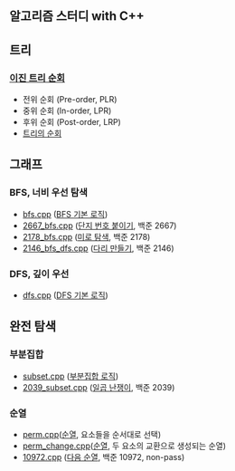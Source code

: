알고리즘 스터디 with C++
--------------
## 트리
  ### [이진 트리 순회]
   * 전위 순회 (Pre-order, PLR)
   * 중위 순회 (In-order, LPR)
   * 후위 순회 (Post-order, LRP)
   * [트리의 순회]
## 그래프
  ### BFS, 너비 우선 탐색
   * [bfs.cpp] ([BFS 기본 로직])
   * [2667_bfs.cpp] ([단지 번호 붙이기], 백준 2667)
   * [2178_bfs.cpp] ([미로 탐색], 백준 2178)
   * [2146_bfs_dfs.cpp] ([다리 만들기], 백준 2146)
  ### DFS, 깊이 우선 
   * [dfs.cpp] ([DFS 기본 로직])
## 완전 탐색
  ### 부분집합
   * [subset.cpp] ([부분집합 로직])
   * [2039_subset.cpp] ([일곱 난쟁이], 백준 2039)
  ### 순열
   * [perm.cpp]([순열], 요소들을 순서대로 선택)
   * [perm_change.cpp]([순열], 두 요소의 교환으로 생성되는 순열)
   * [10972.cpp] ([다음 순열], 백준 10972, non-pass)

[bfs.cpp]: https://github.com/programrubber/algo_dic/blob/master/bfs.cpp
[2667_bfs.cpp]: https://github.com/programrubber/algo_dic/blob/master/2667_bfs.cpp
[2178_bfs.cpp]: https://github.com/programrubber/algo_dic/blob/master/2178_bfs.cpp
[dfs.cpp]: https://github.com/programrubber/algo_dic/blob/master/dfs.cpp
[2146_bfs_dfs.cpp]: https://github.com/programrubber/algo_dic/blob/master/2146_bfs_dfs.cpp
[subset.cpp]: https://github.com/programrubber/algo_dic/blob/master/subset.cpp
[2039_subset.cpp]: https://github.com/programrubber/algo_dic/blob/master/2039_subset.cpp
[perm.cpp]: https://github.com/programrubber/algo_dic/blob/master/perm.cpp
[perm_change.cpp]: https://github.com/programrubber/algo_dic/blob/master/perm_change.cpp
[10972.cpp]: https://github.com/programrubber/algo_dic/blob/master/10972.cpp

[BFS 기본 로직]: http://www.algocoding.net/graph/traversal/BFS.html
[단지 번호 붙이기]: https://www.acmicpc.net/problem/2667
[미로 탐색]: https://www.acmicpc.net/problem/2178
[DFS 기본 로직]: http://www.algocoding.net/graph/traversal/DFS.html
[다리 만들기]: https://www.acmicpc.net/problem/2146
[부분집합 로직]: http://www.algocoding.net/design/search/subset.html
[일곱 난쟁이]: https://www.acmicpc.net/problem/2309
[트리의 순회]: https://www.acmicpc.net/problem/2263
[순열]: http://www.algocoding.net/design/search/permutation.html
[다음 순열]: https://www.acmicpc.net/problem/10972
[이진 트리 순회]: http://www.algocoding.net/tree/tree_traversal.html
